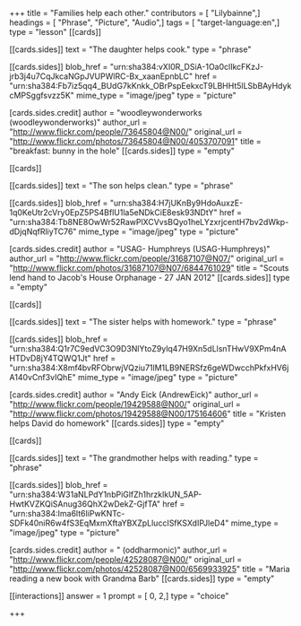 +++
title = "Families help each other."
contributors = [ "Lilybainne",]
headings = [ "Phrase", "Picture", "Audio",]
tags = [ "target-language:en",]
type = "lesson"
[[cards]]

[[cards.sides]]
text = "The daughter helps cook."
type = "phrase"

[[cards.sides]]
blob_href = "urn:sha384:vXI0R_DSiA-1Oa0clIkcFKzJ-jrb3j4u7CqJkcaNGpJVUPWlRC-Bx_xaanEpnbLC"
href = "urn:sha384:Fb7iz5qq4_BUdG7kKnkk_OBrPspEekxcT9LBHHt5lLSbBAyHdykcMPSggfsvzz5K"
mime_type = "image/jpeg"
type = "picture"

[cards.sides.credit]
author = "woodleywonderworks (woodleywonderworks)"
author_url = "http://www.flickr.com/people/73645804@N00/"
original_url = "http://www.flickr.com/photos/73645804@N00/4053707091"
title = "breakfast: bunny in the hole"
[[cards.sides]]
type = "empty"

[[cards]]

[[cards.sides]]
text = "The son helps clean."
type = "phrase"

[[cards.sides]]
blob_href = "urn:sha384:H7jUKnBy9HdoAuxzE-1q0KeUtr2cVry0EpZ5PS4BflU1la5eNDkCiE8esk93NDtY"
href = "urn:sha384:Tb8NE8OwWr52RawPlXCVvsBQyo1heLYzxrjcentH7bv2dWkp-dDjqNqfRliyTC76"
mime_type = "image/jpeg"
type = "picture"

[cards.sides.credit]
author = "USAG- Humphreys (USAG-Humphreys)"
author_url = "http://www.flickr.com/people/31687107@N07/"
original_url = "http://www.flickr.com/photos/31687107@N07/6844761029"
title = "Scouts lend hand to Jacob's House Orphanage - 27 JAN 2012"
[[cards.sides]]
type = "empty"

[[cards]]

[[cards.sides]]
text = "The sister helps with homework."
type = "phrase"

[[cards.sides]]
blob_href = "urn:sha384:Q1r7C9edVC3O9D3NlYtoZ9ylq47H9Xn5dLlsnTHwV9XPm4nAHTDvD8jY4TQWQ1Jt"
href = "urn:sha384:X8mf4bvRFObrwjVQziu71lM1LB9NERSfz6geWDwcchPkfxHV6jA140vCnf3vIQhE"
mime_type = "image/jpeg"
type = "picture"

[cards.sides.credit]
author = "Andy Eick (AndrewEick)"
author_url = "http://www.flickr.com/people/19429588@N00/"
original_url = "http://www.flickr.com/photos/19429588@N00/175164606"
title = "Kristen helps David do homework"
[[cards.sides]]
type = "empty"

[[cards]]

[[cards.sides]]
text = "The grandmother helps with reading."
type = "phrase"

[[cards.sides]]
blob_href = "urn:sha384:W31aNLPdY1nbPiGlfZh1hrzklkUN_5AP-HwtKVZKQiSAnug36QhX2wDekZ-GjfTA"
href = "urn:sha384:Ima6lt6IiPwKNTc-SDFk40niR6w4fS3EqMxmXftaYBXZpLluccISfKSXdIPJleD4"
mime_type = "image/jpeg"
type = "picture"

[cards.sides.credit]
author = " (oddharmonic)"
author_url = "http://www.flickr.com/people/42528087@N00/"
original_url = "http://www.flickr.com/photos/42528087@N00/6569933925"
title = "Maria reading a new book with Grandma Barb"
[[cards.sides]]
type = "empty"

[[interactions]]
answer = 1
prompt = [ 0, 2,]
type = "choice"

+++
